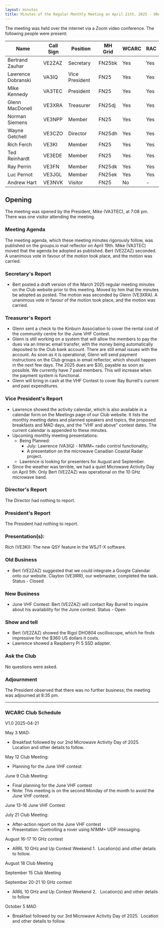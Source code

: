 ```yaml
---
layout: minutes
title: Minutes of the Regular Monthly Meeting on April 21th, 2025 - DRAFT
---
```

The meeting was held over the internet via a Zoom video conference.
The following people were present:

| Name                | Call Sign | Position       | MH Grid | WCARC | RAC |
| ------------------- | --------- | -------------- | ------- | ----- | --- |
| Bertrand Zauhar     | VE2ZAZ    | Secretary      | FN25bk  | Yes   | Yes |
| Lawrence Dobranski  | VA3IQ     | Vice President | FN25    | Yes   | Yes |
| Mike Kennedy        | VA3TEC    | President      | FN25    | Yes   | Yes |
| Glenn MacDonell     | VE3XRA    | Treasurer      | FN25dj  | Yes   | Yes |
| Norman Siemens      | VE3NPP    | Member         | FN25    | Yes   | Yes |
| Wayne Getchell      | VE3CZO    | Director       | FN25dh  | Yes   | Yes |
| Rich Ferch          | VE3KI     | Member         | FN25    | Yes   | Yes |
| Ted Reinhardt       | VE3EDE    | Member         | FN25    | Yes   | Yes |
| Ray Perrin          | VE3FN     | Member         | FN25dk  | Yes   | Yes |
| Luc Pernot          | VE3JGL    | Member         | FN25ek  | Yes   | Yes |
| Andrew Hart         | VE3NVK    | Visitor        | FN25    | No    |  -  |

## Opening
The meeting was opened by the President, Mike (VA3TEC), at 7:08 pm. There was one visitor attending the meeting.

### Meeting Agenda
The meeting agenda, which these meeting minutes rigorously follow, was published on the groups.io mail reflector on April 19th. Mike (VA3TEC) moved that the agenda be adopted as published. Bert (VE2ZAZ) seconded. A unanimous vote in favour of the motion took place, and the motion was carried.

### Secretary's Report
- Bert posted a draft version of the March 2025 regular meeting minutes on the Club website prior to this meeting. Moved by him that the minutes be adopted as posted. The motion was seconded by Glenn (VE3XRA). A unanimous vote in favour of the motion took place, and the motion was carried.

### Treasurer's Report
- Glenn sent a check to the Kinburn Association to cover the rental cost of the community centre for the June VHF Contest.
- Glenn is still working on a system that will allow the members to pay the dues via an Interac email transfer, with the money being automatically deposited to the Club bank account. There are still email issues with the account. As soon as it is operational, Glenn will send payment instructions on the Club groups.io email reflector, which should happen in the next few days. The 2025 dues are $30, payable as soon as possible. We currently have 7 paid members. This will increase when the payment system is functional.
- Glenn will bring in cash at the VHF Contest to cover Ray Burrell's current and past expenditures.

### Vice President's Report
- Lawrence showed the activity calendar, which is also available in a calendar form on the Meetings page of our Club website. It lists the monthly meeting dates and planned speakers and topics, the proposed breakfasts and MAD days, and the "VHF and above" contest dates. The current calendar is appended to these minutes.
- Upcoming monthly meeting presentations:
  - Being Planned:
    - July: Lawrence (VA3IQ) - N1MM+ radio control functionality;
    - A presentation on the microwave Canadian Coastal Radar project.
  - Lawrence is looking for presenters for August and September.
- Since the weather was terrible, we had a quiet Microwave Activity Day on April 5th. Only Bert (VE2ZAZ) was operational on the 10 GHz microwave band.

### Director's Report
The Director had nothing to report.

### President's Report
The President had nothing to report.

### Presentation(s):
Rich (VE3KI): The new QSY feature in the WSJT-X software.

### Old Business
- Bert (VE2ZAZ) suggested that we could integrate a Google Calendar onto our website. Clayton (VE3IRR), our webmaster, completed the task. Status - Closed

### New Business
- June VHF Contest: Bert (VE2ZAZ) will contact Ray Burrell to inquire about his availability for the June contest. Status - Open

### Show and tell
- Bert (VE2ZAZ) showed the Rigol DHO804 oscilloscope, which he finds impressive for the $360 US dollars it costs.
- Lawrence showed a  Raspberry Pi 5 SSD adapter.

### Ask the Club
No questions were asked.

### Adjournment
The President observed that there was no further business; the meeting was adjourned at 8:35 pm.

------------------------------------

### WCARC Club Schedule
V1.0 2025-04-21

May 3
MAD:
- Breakfast followed by our 2nd Microwave Activity Day of 2025.  Location and other details to follow.

May 12
Club Meeting:
- Planning for the June VHF contest

June 9
Club Meeting:
- Final planning for the June VHF contest
- Note: This meeting is on the second Monday of the month to avoid the June VHF contest.

June 13-16
June VHF Contest

July 21
Club Meeting:
- After-action report on the June VHF contest
- Presentation: Controlling a rover using N1MM+ UDP messaging.

August 16-17
10 GHz contest
- ARRL 10 GHz and Up Contest Weekend 1.  Location(s) and other details to follow.

August 18
Club Meeting

September 15
Club Meeting

September 20-21
10 GHz contest
- ARRL 10 GHz and Up Contest Weekend 2.   Location(s) and other details to follow

October 5
MAD
- Breakfast followed by our 3rd Microwave Activity Day of 2025.  Location and other details to follow.
